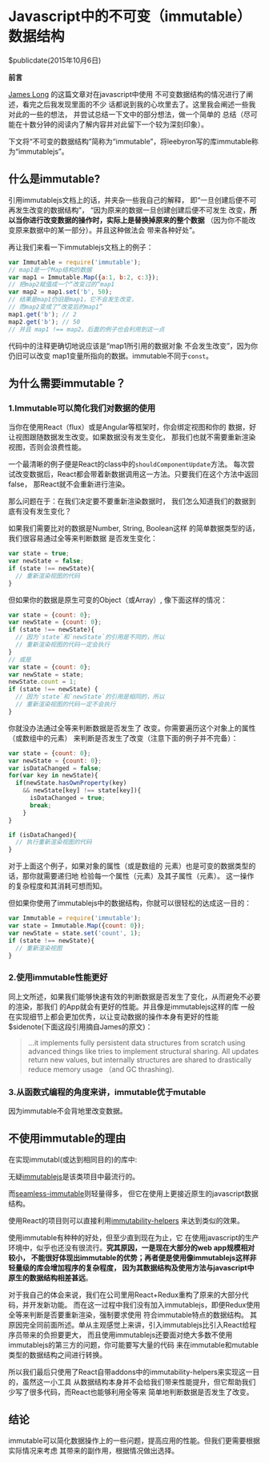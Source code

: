 # Javascript中的不可变（immutable）数据结构
$publicdate(2015年10月6日)

__前言__

[James Long](http://jlongster.com/Using-Immutable-Data-Structures-in-JavaScript)
的这篇文章对在javascript中使用
不可变数据结构的情况进行了阐述，看完之后我发现里面的不少
话都说到我的心坎里去了。这里我会阐述一些我对此的一些的想法，
并尝试总结一下文中的部分想法，做一个简单的
总结（尽可能在十数分钟的阅读内了解内容并对此留下一个较为深刻印象）。

下文将“不可变的数据结构”简称为“immutable”，将leebyron写的库immutable称为“immutablejs”。

## 什么是immutable?

引用immutablejs文档上的话，并夹杂一些我自己的解释，
即“一旦创建后便不可再发生改变的数据结构”，
“因为原来的数据一旦创建创建后便不可发生
改变，__所以当你进行改变数据的操作时，实际上是替换掉原来的整个数据__
（因为你不能改变原来数据中的某一部分）。并且这种做法会
带来各种好处”。

再让我们来看一下immutablejs文档上的例子：

```js
var Immutable = require('immutable');
// map1是一个Map结构的数据
var map1 = Immutable.Map({a:1, b:2, c:3});
// 把map2赋值成一个“改变过的”map1
var map2 = map1.set('b', 50);
// 结果是map1仍旧是map1，它不会发生改变，
// 而map2变成了“改变后的map1”
map1.get('b'); // 2
map2.get('b'); // 50
// 并且 map1 !== map2。后面的例子也会利用到这一点
```

代码中的注释更确切地说应该是“map1所引用的数据对象
不会发生改变”，因为你仍旧可以改变
map1变量所指向的数据。immutable不同于`const`。

## 为什么需要immutable？

### 1.Immutable可以简化我们对数据的使用

当你在使用React（flux）或是Angular等框架时，你会绑定视图和你的
数据，好让视图跟随数据发生改变。如果数据没有发生变化，
那我们也就不需要重新渲染视图，否则会浪费性能。

一个最清晰的例子便是React的class中的`shouldComponentUpdate`方法。
每次尝试改变数据后，React都会带着新数据调用这一方法。只要我们在这个方法中返回false，
那React就不会重新进行渲染。

那么问题在于：在我们决定要不要重新渲染数据时，
我们怎么知道我们的数据到底有没有发生变化？

如果我们需要比对的数据是Number, String, Boolean这样
的简单数据类型的话，我们很容易通过全等来判断数据
是否发生变化：

```js
var state = true;
var newState = false;
if (state !== newState){
  // 重新渲染视图的代码
}
```

但如果你的数据是原生可变的Object（或Array）,
像下面这样的情况：

```js
var state = {count: 0};
var newState = {count: 0};
if (state !== newState){
  // 因为`state`和`newState`的引用是不同的，所以
  // 重新渲染视图的代码一定会执行
}
// 或是
var state = {count: 0};
var newState = state;
newState.count = 1;
if (state !== newState) {
  // 因为`state`和`newState`的引用是相同的，所以
  // 重新渲染视图的代码一定不会执行  
}
```

你就没办法通过全等来判断数据是否发生了
改变。你需要遍历这个对象上的属性（或数组中的元素）
来判断是否发生了改变（注意下面的例子并不完备）：

```js
var state = {count: 0};
var newState = {count: 0};
var isDataChanged = false;
for(var key in newState){
  if(newState.hasOwnProperty(key)
    && newState[key] !== state[key]){
      isDataChanged = true;
      break;
    }
}

if (isDataChanged){
  // 执行重新渲染视图的代码
}
```

对于上面这个例子，如果对象的属性（或是数组的
元素）也是可变的数据类型的话，那你就需要递归地
检验每一个属性（元素）及其子属性（元素）。
这一操作的复杂程度和其消耗可想而知。

但如果你使用了immutablejs中的数据结构，你就可以很轻松的达成这一目的：

```js
var Immutable = require('immutable');
var state = Immutable.Map({count: 0});
var newState = state.set('count', 1);
if (state !== newState){
  // 重新渲染视图
}
```

### 2.使用immutable性能更好

同上文所述，如果我们能够快速有效的判断数据是否发生了变化，从而避免不必要的渲染，那我们
的App就会有更好的性能。并且像是immutablejs这样的库
一般在实现细节上都会更加优秀，以让变动数据的操作本身有更好的性能
$sidenote(下面这段引用摘自James的原文)：

  > ...it implements fully persistent data structures from scratch using advanced things like tries to implement structural sharing. All updates return new values, but internally structures are shared to drastically reduce memory usage （and GC thrashing).

### 3.从函数式编程的角度来讲，immutable优于mutable

因为immutable不会背地里改变数据。

## 不使用immutable的理由

在实现immutabl(或达到相同目的)的库中:

无疑[immutablejs](https://facebook.github.io/immutable-js/)是该类项目中最流行的。

而[seamless-immutable](https://github.com/rtfeldman/seamless-immutable)则轻量得多，
但它在使用上更接近原生的javascript数据结构。

使用React的项目则可以直接利用[immutability-helpers](https://facebook.github.io/react/docs/update.html)
来达到类似的效果。

使用immutable有种种的好处，但至少直到现在为止，它
在使用javascript的生产环境中，似乎也还没有很流行。__究其原因，一是现在大部分的web app规模相对较小，
不能很好体现出immutable的优势；再者便是使用像immutablejs这样非轻量级的库会增加程序的复杂程度，
因为其数据结构及使用方法与javascript中原生的数据结构相差甚远__。

对于我自己的体会来说，我们在公司里用React+Redux重构了原来的大部分代码，并开发新功能。
而在这一过程中我们没有加入immutablejs，即便Redux使用全等来判断是否要重新渲染，强制要求使用
符合immutable特点的数据结构。
其原因完全同前面所述。单从主观感觉上来讲，引入immutablejs比引入React给程序员带来的负担要更大，
而且使用immutablejs还要面对绝大多数不使用immutablejs的第三方的问题，你可能要写大量的代码
来在immutable和mutable类型的数据结构之间进行转换。

所以我们最后只使用了React自带addons中的immutability-helpers来实现这一目的，虽然这一小工具
从数据结构本身并不会给我们带来性能提升，但它帮助我们少写了很多代码，而React也能够利用全等来
简单地判断数据是否发生了改变。

## 结论

immutable可以简化数据操作上的一些问题，提高应用的性能。但我们更需要根据实际情况来考虑
其带来的副作用，根据情况做出选择。
